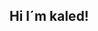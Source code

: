 ## Hi I´m kaled!

<!--
**kaledoviedoo/kaledoviedoo** is a ✨ _special_ ✨ repository because its `README.md` (this file) appears on your GitHub profile.

👩🏻‍💻 Software Engineer sharing about my journey and learnings in tech</br>
👩🏻‍🎓 Studied Computer Science at the Julio Garavito´s University , Colombia</br>
🎨 Always learning new stuff</br>
💭 Currently learning about data analytics bot automatization.</br>

